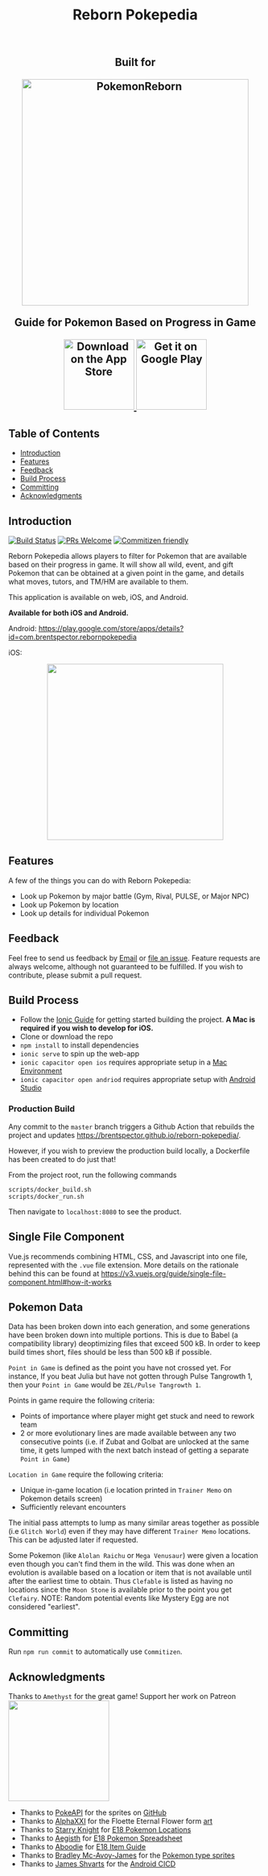 <h1 align="center"> Reborn Pokepedia </h1> <br>
<h2 align="center">Built for</h@> <br>
<p align="center">
  <a href="https://www.rebornevo.com/">
    <img alt="PokemonReborn" title="PokemonReborn" src="https://www.rebornevo.com/images/pr/rebornsmall.png" width="450">
  </a>
</p>

<p align="center">Guide for Pokemon Based on Progress in Game</p>

<p align="center">
  <a href="https://img3.stockfresh.com/files/k/kikkerdirk/m/81/4759970_stock-photo-coming-soon.jpg">
    <img alt="Download on the App Store" title="App Store" src="http://i.imgur.com/0n2zqHD.png" width="140">
  </a>

  <a href="https://play.google.com/store/apps/details?id=com.brentspector.rebornpokepedia">
    <img alt="Get it on Google Play" title="Google Play" src="http://i.imgur.com/mtGRPuM.png" width="140">
  </a>
</p>

## Table of Contents

- [Introduction](#introduction)
- [Features](#features)
- [Feedback](#feedback)
- [Build Process](#build-process)
- [Committing](#committing)
- [Acknowledgments](#acknowledgments)

## Introduction

[![Build Status](https://github.com/brentspector/reborn-pokepedia/actions/workflows/webApp.yml/badge.svg)](https://github.com/brentspector/reborn-pokepedia/actions/workflows/webApp.yml)
[![PRs Welcome](https://img.shields.io/badge/PRs-welcome-brightgreen.svg?style=flat-square)](http://makeapullrequest.com)
[![Commitizen friendly](https://img.shields.io/badge/commitizen-friendly-brightgreen.svg?style=flat-square)](http://commitizen.github.io/cz-cli/)

Reborn Pokepedia allows players to filter for Pokemon that are available based on their progress in game. It will show all wild, event, and gift Pokemon that can be obtained at a given point in the game, and details what moves, tutors, and TM/HM are available to them.

This application is available on web, iOS, and Android.

**Available for both iOS and Android.**

Android: https://play.google.com/store/apps/details?id=com.brentspector.rebornpokepedia

iOS:

<p align="center">
  <img src = "https://img3.stockfresh.com/files/k/kikkerdirk/m/81/4759970_stock-photo-coming-soon.jpg" width=350>
</p>

## Features

A few of the things you can do with Reborn Pokepedia:

- Look up Pokemon by major battle (Gym, Rival, PULSE, or Major NPC)
- Look up Pokemon by location
- Look up details for individual Pokemon

## Feedback

Feel free to send us feedback by [Email](brent.spector@yahoo.com) or [file an issue](https://github.com/brentspector/reborn-pokepedia/issues/new). Feature requests are always welcome, although not guaranteed to be fulfilled. If you wish to contribute, please submit a pull request.

## Build Process

- Follow the [Ionic Guide](https://ionicframework.com/docs/intro/environment) for getting started building the project. **A Mac is required if you wish to develop for iOS.**
- Clone or download the repo
- `npm install` to install dependencies
- `ionic serve` to spin up the web-app
- `ionic capacitor open ios` requires appropriate setup in a [Mac Environment](https://ionicframework.com/docs/developing/ios)
- `ionic capacitor open andriod` requires appropriate setup with [Android Studio](https://ionicframework.com/docs/developing/android)

### Production Build

Any commit to the `master` branch triggers a Github Action that rebuilds the project and updates https://brentspector.github.io/reborn-pokepedia/.

However, if you wish to preview the production build locally, a Dockerfile has been created to do just that!

From the project root, run the following commands

```
scripts/docker_build.sh
scripts/docker_run.sh
```

Then navigate to `localhost:8080` to see the product.

## Single File Component

Vue.js recommends combining HTML, CSS, and Javascript into one file, represented with the `.vue` file extension. More details on the rationale behind this can be found at https://v3.vuejs.org/guide/single-file-component.html#how-it-works

## Pokemon Data

Data has been broken down into each generation, and some generations have been broken down into multiple portions. This is due to Babel (a compatibility library) deoptimizing files that exceed 500 kB. In order to keep build times short, files should be less than 500 kB if possible.

`Point in Game` is defined as the point you have not crossed yet. For instance, If you beat Julia but have not gotten through Pulse Tangrowth 1, then your `Point in Game` would be `ZEL/Pulse Tangrowth 1`.

Points in game require the following criteria:

- Points of importance where player might get stuck and need to rework team
- 2 or more evolutionary lines are made available between any two consecutive points (i.e. if Zubat and Golbat are unlocked at the same time, it gets lumped with the next batch instead of getting a separate `Point in Game`)

`Location in Game` require the following criteria:

- Unique in-game location (i.e location printed in `Trainer Memo` on Pokemon details screen)
- Sufficiently relevant encounters

The initial pass attempts to lump as many similar areas together as possible (i.e `Glitch World`) even if they may have different `Trainer Memo` locations. This can be adjusted later if requested.

Some Pokemon (like `Alolan Raichu` or `Mega Venusaur`) were given a location even though you can't find them in the wild. This was done when an evolution is available based on a location or item that is not available until after the earliest time to obtain. Thus `Clefable` is listed as having no locations since the `Moon Stone` is available prior to the point you get `Clefairy`. NOTE: Random potential events like Mystery Egg are not considered "earliest".

## Committing

Run `npm run commit` to automatically use `Commitizen`.

## Acknowledgments

Thanks to `Amethyst` for the great game!
Support her work on Patreon
<br>
<a href="https://www.patreon.com/amethystvl">
<img src="https://www.licographics.com/wp-content/uploads/2020/07/become_a_patron_button@2x-300x71.png" width=200>
</a>
<br>

- Thanks to [PokeAPI](https://pokeapi.co) for the sprites on [GitHub](https://github.com/PokeAPI/sprites/tree/master/sprites/Pokemon/other/official-artwork)
- Thanks to [AlphaXXI](https://www.deviantart.com/alphaxxi) for the Floette Eternal Flower form [art](https://www.deviantart.com/alphaxxi/art/Eternal-Flower-Floette-561498099)
- Thanks to [Starry Knight](https://www.rebornevo.com/forums/profile/73296-starry-knight/) for [E18 Pokemon Locations](https://www.rebornevo.com/forums/topic/42836-void-kissed-Pokemon-location-guide/)
- Thanks to [Aegisth](https://www.rebornevo.com/forums/profile/77714-aegisth/) for [E18 Pokemon Spreadsheet](https://www.rebornevo.com/forums/topic/43367-e18-Pokemon-locations-spreadsheet-all-wild-and-event-Pokemon-plus-more/)
- Thanks to [Aboodie](https://www.rebornevo.com/forums/profile/65028-aboodie/) for [E18 Item Guide](https://www.rebornevo.com/forums/topic/41661-item-guide-v18-void-kissed/)
- Thanks to [Bradley Mc-Avoy-James](https://videogamesuncovered.com/author/bsjkupo/) for the [Pokemon type sprites](https://videogamesuncovered.com/features/Pokemon-sun-and-moon-tips-and-tricks-guide/Pokemon-types/)
- Thanks to [James Shvarts](https://www.linkedin.com/in/jshvarts) for the [Android CICD](https://www.valueof.io/blog/deploying-to-google-play-using-github-actions)
